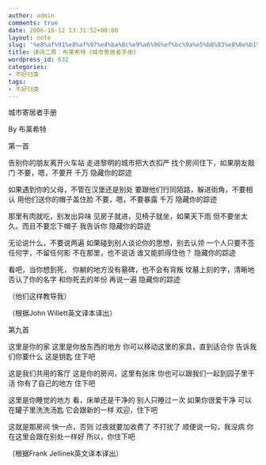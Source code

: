 ```yaml
---
author: admin
comments: true
date: 2006-10-12 13:31:52+00:00
layout: note
slug: '%e8%af%91%e8%af%97%e4%ba%8c%e9%a6%96%ef%bc%9a%e5%b8%83%e8%8e%b1%e5%b8%8c%e7%89%b9%e3%80%8a%e5%9f%8e%e5%b8%82%e5%af%84%e5%b1%85%e8%80%85%e6%89%8b%e5%86%8c%e3%80%8b'
title: 译诗二首：布莱希特《城市寄居者手册》
wordpress_id: 632
categories:
- 不好归类
tags:
- 不好归类
---
```


城市寄居者手册

By 布莱希特

第一首

告别你的朋友离开火车站
走进黎明的城市把大衣扣严
找个房间住下，如果朋友敲门
不要，嗯，不要开
千万
隐藏你的踪迹

如果遇到你的父母，不管在汉堡还是别处
要跟他们行同陌路，躲进街角，不要相认
用他们送你的帽子盖住脸
不要，嗯，不要暴露
千万
隐藏你的踪迹

那里有肉就吃，别发出异味
见房子就进，见椅子就坐，如果天下雨
但不要坐太久。而且不要忘下帽子
我告诉你
隐藏你的踪迹

无论说什么，不要说两遍
如果碰到别人谈论你的思想，别去认领
一个人只要不签任何字，不留任何影
不在那里，也不说话
谁又能抓得住他？
隐藏你的踪迹

看吧，当你想到死，
你躺的地方没有墓碑，也不会有背叛
坟墓上刻的字，清晰地否认了你的名字
和你死去的年份
再说一遍
隐藏你的踪迹

（他们这样教导我）

（根据John Willett英文译本译出）

第九首

这里是你的家
这里是你放东西的地方
你可以移动这里的家具，直到适合你
告诉我们你要什么
这是钥匙
住下吧

这是我们共用的客厅
这是你的房间，这里有张床
你也可以跟我们一起到园子里干活
你有了自己的地方
住下吧

这里是你睡觉的地方
看，床单还是干净的
别人只睡过一次
如果你很爱干净
可以在罐子里洗洗汤匙
它会跟新的一样
欢迎，住下吧

这就是那房间
快一点，否则
过夜就要加收费了
不打扰了
顺便说一句，我没病
你在这里会跟在别处一样好
所以，你住下吧

（根据Frank Jellinek英文译本译出）

